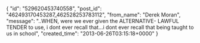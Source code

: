  {
   "id": "529620453740558",
   "post_id": "462493170453287_462528253783112",
   "from_name": "Derek Moran",
   "message": "..WHEN, were we ever given the ALTERNATIVE- LAWFUL TENDER to use, i dont ever recall that...i dont ever recall that being taught to us in school",
   "created_time": "2013-06-26T03:15:18+0000"
 }
